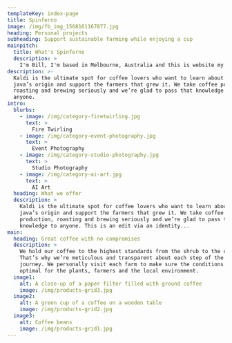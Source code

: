 ```yaml
---
templateKey: index-page
title: Spinferno
image: /img/fb_img_1568161167877.jpg
heading: Personal projects
subheading: Support sustainable farming while enjoying a cup
mainpitch:
  title: What's Spinferno
  description: >
    I'm Bill, I'm based in Melbourne, Australia and this is website my small corner of the interwebs where I can share my personal work.
description: >-
  Kaldi is the ultimate spot for coffee lovers who want to learn about their
  java’s origin and support the farmers that grew it. We take coffee production,
  roasting and brewing seriously and we’re glad to pass that knowledge to
  anyone.
intro:
  blurbs:
    - image: /img/category-firetwirling.jpg
      text: >
        Fire Twirling
    - image: /img/category-event-photography.jpg
      text: >
        Event Photography
    - image: /img/category-studio-photography.jpg
      text: >
        Studio Photography
    - image: /img/category-ai-art.jpg
      text: >
        AI Art
  heading: What we offer
  description: >
    Kaldi is the ultimate spot for coffee lovers who want to learn about their
    java’s origin and support the farmers that grew it. We take coffee
    production, roasting and brewing seriously and we’re glad to pass that
    knowledge to anyone. This is an edit via an identity...
main:
  heading: Great coffee with no compromises
  description: >
    We hold our coffee to the highest standards from the shrub to the cup.
    That’s why we’re meticulous and transparent about each step of the coffee’s
    journey. We personally visit each farm to make sure the conditions are
    optimal for the plants, farmers and the local environment.
  image1:
    alt: A close-up of a paper filter filled with ground coffee
    image: /img/products-grid3.jpg
  image2:
    alt: A green cup of a coffee on a wooden table
    image: /img/products-grid2.jpg
  image3:
    alt: Coffee beans
    image: /img/products-grid1.jpg
---
```

